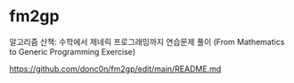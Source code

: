 # fm2gp
알고리즘 산책: 수학에서 제네릭 프로그래밍까지 연습문제 풀이 
(From Mathematics to Generic Programming Exercise)

https://github.com/donc0n/fm2gp/edit/main/README.md
